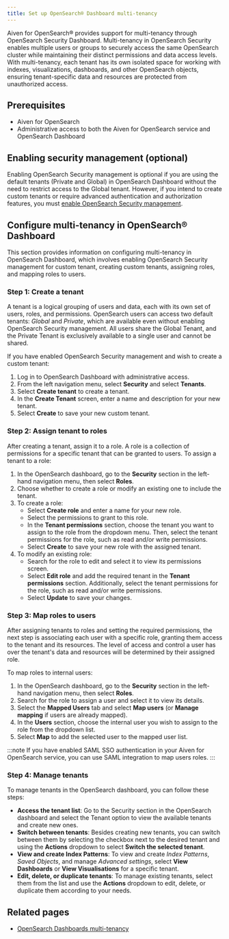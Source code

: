 ```yaml
---
title: Set up OpenSearch® Dashboard multi-tenancy
---
```


Aiven for OpenSearch® provides support for multi-tenancy through OpenSearch Security Dashboard.
Multi-tenancy in OpenSearch Security
enables multiple users or groups to securely access the same OpenSearch
cluster while maintaining their distinct permissions and data access
levels. With multi-tenancy, each tenant has its own isolated space for
working with indexes, visualizations, dashboards, and other OpenSearch
objects, ensuring tenant-specific data and resources are protected from
unauthorized access.

## Prerequisites

-   Aiven for OpenSearch
-   Administrative access to both the Aiven for OpenSearch service and
    OpenSearch Dashboard

## Enabling security management (optional)

Enabling OpenSearch Security management is optional if you are using the
default tenants (Private and Global) in OpenSearch Dashboard without the
need to restrict access to the Global tenant. However, if you intend to
create custom tenants or require advanced authentication and
authorization features, you must
[enable OpenSearch Security management](/docs/products/opensearch/howto/enable-opensearch-security).

## Configure multi-tenancy in OpenSearch® Dashboard

This section provides information on configuring multi-tenancy in
OpenSearch Dashboard, which involves enabling OpenSearch Security
management for custom tenant, creating custom tenants, assigning roles,
and mapping roles to users.

### Step 1: Create a tenant

A tenant is a logical grouping of users and data, each with its own set
of users, roles, and permissions. OpenSearch users can access two
default tenants: *Global* and *Private*, which are available even
without enabling OpenSearch Security management. All users share the
Global Tenant, and the Private Tenant is exclusively available to a
single user and cannot be shared.

If you have enabled OpenSearch Security management and wish to create a
custom tenant:

1.  Log in to OpenSearch Dashboard with administrative access.
1.  From the left navigation menu, select **Security** and select
    **Tenants**.
1.  Select **Create tenant** to create a tenant.
1.  In the **Create Tenant** screen, enter a name and description for
    your new tenant.
1.  Select **Create** to save your new custom tenant.

### Step 2: Assign tenant to roles

After creating a tenant, assign it to a role. A role is a
collection of permissions for a specific tenant that can be granted to
users. To assign a tenant to a role:

1.  In the OpenSearch dashboard, go to the **Security** section in
    the left-hand navigation menu, then select **Roles**.
1.  Choose whether to create a role or modify an existing one to
    include the tenant.
1.  To create a role:
    -   Select **Create role** and enter a name for your new role.
    -   Select the permissions to grant to this role.
    -   In the **Tenant permissions** section, choose the tenant you
        want to assign to the role from the dropdown menu. Then, select
        the tenant permissions for the role, such as read and/or write
        permissions.
    -   Select **Create** to save your new role with the assigned
        tenant.
1.  To modify an existing role:
    -   Search for the role to edit and select it to view its
        permissions screen.
    -   Select **Edit role** and add the required tenant in the **Tenant
        permissions** section. Additionally, select the tenant
        permissions for the role, such as read and/or write permissions.
    -   Select **Update** to save your changes.

### Step 3: Map roles to users

After assigning tenants to roles and setting the required permissions,
the next step is associating each user with a specific role, granting
them access to the tenant and its resources. The level of access and
control a user has over the tenant's data and resources will be
determined by their assigned role.

To map roles to internal users:

1.  In the OpenSearch dashboard, go to the **Security** section in
    the left-hand navigation menu, then select **Roles**.
1.  Search for the role to assign a user and select it to view
    its details.
1.  Select the **Mapped Users** tab and select **Map users** (or
    **Manage mapping** if users are already mapped).
1.  In the **Users** section, choose the internal user you wish to
    assign to the role from the dropdown list.
1.  Select **Map** to add the selected user to the mapped user list.

:::note
If you have enabled SAML SSO authentication in your Aiven for OpenSearch
service, you can use SAML integration to map users roles.
:::

### Step 4: Manage tenants

To manage tenants in the OpenSearch dashboard, you can follow these
steps:

-   **Access the tenant list**: Go to the Security section in the
    OpenSearch dashboard and select the Tenant option to view the
    available tenants and create new ones.
-   **Switch between tenants**: Besides creating new tenants, you can
    switch between them by selecting the checkbox next to the desired
    tenant and using the **Actions** dropdown to select **Switch the
    selected tenant**.
-   **View and create Index Patterns**: To view and create *Index
    Patterns*, *Saved Objects*, and manage *Advanced settings*, select
    **View Dashboards** or **View Visualisations** for a specific
    tenant.
-   **Edit, delete, or duplicate tenants**: To manage existing tenants,
    select them from the list and use the **Actions** dropdown to edit,
    delete, or duplicate them according to your needs.

## Related pages

-   [OpenSearch Dashboards
    multi-tenancy](https://opensearch.org/docs/2.6/security/multi-tenancy/tenant-index/)
